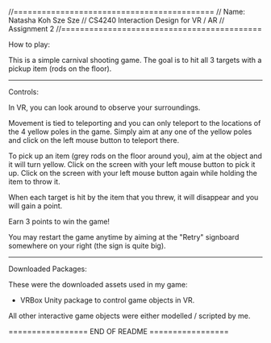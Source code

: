 //===========================================
// Name: Natasha Koh Sze Sze
// CS4240 Interaction Design for VR / AR
// Assignment 2
//===========================================

How to play:

This is a simple carnival shooting game. The goal is to hit all 3 targets with a pickup item (rods on the floor).

-----------------------------------------------------------------------------
Controls:

In VR, you can look around to observe your surroundings.

Movement is tied to teleporting and you can only teleport to the locations of the 4 yellow poles in the game. Simply aim at any one of the yellow poles and click on the left mouse button to teleport there.

To pick up an item (grey rods on the floor around you), aim at the object and it will turn yellow. Click on the screen with your left mouse button to pick it up. Click on the screen with your left mouse button again while holding the item to throw it.

When each target is hit by the item that you threw, it will disappear and you will gain a point. 

Earn 3 points to win the game!

You may restart the game anytime by aiming at the "Retry" signboard somewhere on your right (the sign is quite big).

-----------------------------------------------------------------------------
Downloaded Packages:

These were the downloaded assets used in my game:

- VRBox Unity package to control game objects in VR.

All other interactive game objects were either modelled / scripted by me.

================= END OF README =================
